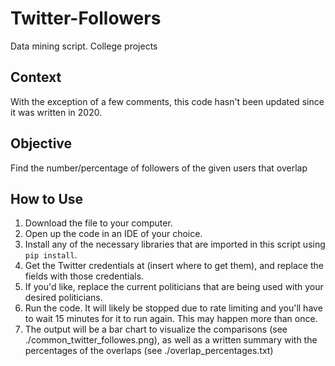 # Twitter-Followers
Data mining script. College projects

## Context
With the exception of a few comments, this code hasn't been updated since it was written in 2020.

## Objective
Find the number/percentage of followers of the given users that overlap

## How to Use
1. Download the file to your computer.
2. Open up the code in an IDE of your choice.
3. Install any of the necessary libraries that are imported in this script using `pip install`.
4. Get the Twitter credentials at (insert where to get them), and replace the fields with those credentials.
5. If you'd like, replace the current politicians that are being used with your desired politicians.
6. Run the code. It will likely be stopped due to rate limiting and you'll have to wait 15 minutes for it to run again. This may happen more than once.
7. The output will be a bar chart to visualize the comparisons (see ./common_twitter_followes.png), as well as a written summary with the percentages of the overlaps (see ./overlap_percentages.txt)
